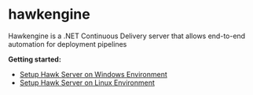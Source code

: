 # hawkengine
Hawkengine is a .NET Continuous Delivery server that allows end-to-end automation for deployment pipelines 

**Getting started:**
* [Setup Hawk Server on Windows Environment](https://github.com/rndsolutions/hawkengine/wiki/Setup-Hawk-Server-on-Windows-Environment)
* [Setup Hawk Server on Linux Environment](https://github.com/rndsolutions/hawkengine/wiki/Setup-Hawk-Server-on-Linux-Environment)
